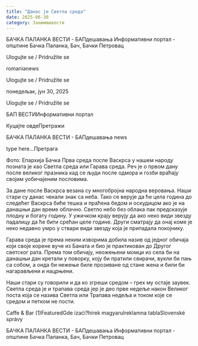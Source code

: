 ```yaml
---
title: "Данас је Светла среда"
date: 2025-06-30
category: Занимљивости
---
```


БАЧКА ПАЛАНКА ВЕСТИ - БАПдешавања Информативни портал - општине Бачка Паланка, Бач, Бачки Петровац

Ulogujte se / Pridružite se

romanianews

Ulogujte se / Pridružite se

понедељак, јун 30, 2025

Ulogujte se / Pridružite se

БАП ВЕСТИИнформативни портал

Куцајте овдеПретражи

БАЧКА ПАЛАНКА ВЕСТИ - БАПдешавања news

type here...Претрага

Фото: Епархија Бачка
            Прва среда после Васкрса у нашем народу позната је као Светла среда или Гарава среда. Реч је о првом дану после великог празника кад се људи после одмора и гозби враћају својим уобичајеним пословима.

За дане после Васкрса везана су многобројна народна веровања. Наши стари су данас чекали знак са неба. Тако се верује да ће цела година до следећег Васкрса биће тешка и праћена бедом и оскудицом ако је на данашњи дан време облачно. Светло небо без облака пак предсказује плодну и богату годину.
У ужичком крају верују да ако неко види звезду падалицу да ће бити срећан целе године. Други сматрају да онај коме је неко недавно умро у ствари види звезду која је припадала покојнику.


Гарава среда је према неким изворима добила назив од једног обичаја који своје корене вуче из Баната и био је практикован до Другог светског рата. Према том обичају, неожењени момци из села би на данашњи дан кретали у поворку, коју би пратили свирачи, вукли би пањ са собом, а онда би нежење биле прозиване од стане жена и били би нагарављени и нацрњени.


Наши стари су говорили и да ко згреши средом – грех му остаје заувек.
Светла среда је и трапава среда јер је део прве недеље након Великог поста која се назива Светла или Трапава недеља и током које се средом и петком не пости.

Caffe & Bar (1)FeaturedGde izaći?hírek magyarulreklamna tablaSlovenské správy

БАЧКА ПАЛАНКА ВЕСТИ - БАПдешавања Информативни портал - општине Бачка Паланка, Бач, Бачки Петровац
